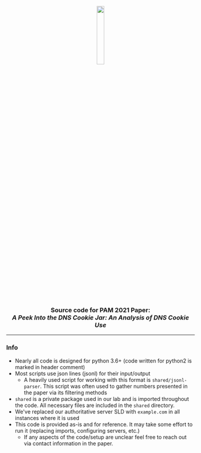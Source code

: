 <p align="center">
 <a href="https://imaal.byu.edu">
  <img src="https://avatars0.githubusercontent.com/u/25964963?s=400&u=c9cae591f5520ec4df753cca0d3f30bab163f00b&v=4" width="20%">
 </a>
</p>
<h3 align="center">
  Source code for PAM 2021 Paper:<br><i>A Peek Into the DNS Cookie Jar: An Analysis of DNS Cookie Use</i>
</h3>

---


### Info
* Nearly all code is designed for python 3.6+ (code written for python2 is marked in header comment)
* Most scripts use json lines (jsonl) for their input/output
  * A heavily used script for working with this format is `shared/jsonl-parser`. This script was often used to gather numbers presented in the paper via its filtering methods
* `shared` is a private package used in our lab and is imported throughout the code. All necessary files are included in the `shared` directory.
* We've replaced our authoritative server SLD with `example.com` in all instances where it is used
* This code is provided as-is and for reference. It may take some effort to run it (replacing imports, configuring servers, etc.)
  * If any aspects of the code/setup are unclear feel free to reach out via contact information in the paper.

